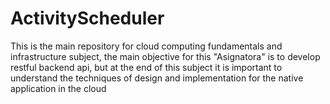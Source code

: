 # ActivityScheduler
This is the main repository for cloud computing fundamentals and infrastructure subject, the main objective for this "Asignatora" is to develop restful backend api, but at the end of this subject it is important to understand the techniques of design and implementation for the native application in the cloud 
